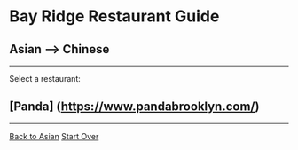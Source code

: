 # Bay Ridge Restaurant Guide
## Asian --> Chinese
---
Select a restaurant:
## [Panda] (https://www.pandabrooklyn.com/)
---
[Back to Asian](asian.md)
[Start Over](../home.md)